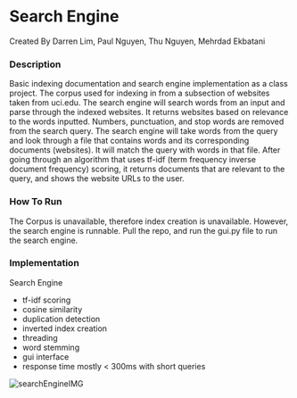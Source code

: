 # Search Engine

Created By Darren Lim, Paul Nguyen, Thu Nguyen, Mehrdad Ekbatani

### Description
Basic indexing documentation and search engine implementation as a class project. The corpus used for indexing in from a subsection of websites taken from uci.edu. The search engine will search words from an input and parse through the indexed websites. It returns websites based on relevance to the words inputted. Numbers, punctuation, and stop words are removed from the search query. The search engine will take words from the query and look through a file that contains words and its corresponding documents (websites). It will match the query with words in that file. After going through an algorithm that uses tf-idf (term frequency inverse document frequency) scoring, it returns documents that are relevant to the query, and shows the website URLs to the user.

### How To Run
The Corpus is unavailable, therefore index creation is unavailable. However, the search engine is runnable. Pull the repo, and run the gui.py file to run the search engine.

### Implementation
Search Engine

- tf-idf scoring
- cosine similarity
- duplication detection
- inverted index creation
- threading
- word stemming
- gui interface
- response time mostly < 300ms with short queries
  
  
![searchEngineIMG](https://github.com/dartren01/SearchEngine/blob/master/SearchEngineIMG.PNG)
